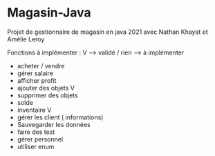 # Magasin-Java
Projet  de gestionnaire de magasin en java 2021 avec Nathan Khayat et Amélie Leroy

Fonctions à implémenter :  V --> validé / rien --> à implémenter



- acheter / vendre 
- gérer salaire  
- afficher profit 
- ajouter des objets V 
- supprimer des objets 
- solde
- inventaire V 
- gérer les client ( informations)
- Sauvegarder les données 
- faire des test 
- gérer personnel 
- utiliser enum 



